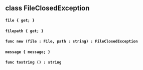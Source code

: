 ## class FileClosedException

#### ```file { get; }```


#### ```filepath { get; }```


#### ```func new (file : File, path : string) : FileClosedException```


#### ```message { message; }```


#### ```func tostring () : string```


